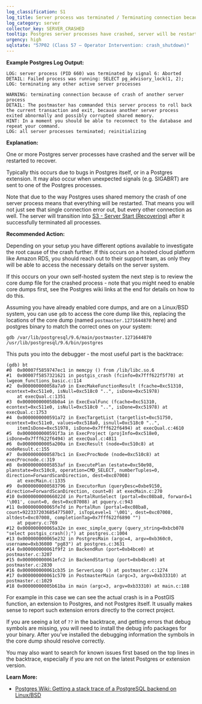 ```yaml
---
log_classification: S1
log_title: Server process was terminated / Terminating connection because of crash
log_category: server
collector_key: SERVER_CRASHED
tooltip: Postgres server processes have crashed, server will be restarted
urgency: high
sqlstate: "57P02 (Class 57 — Operator Intervention: crash_shutdown)"
---
```


**Example Postgres Log Output:**

```
LOG: server process (PID 660) was terminated by signal 6: Aborted
DETAIL: Failed process was running: SELECT pg_advisory_lock(1, 2);
LOG: terminating any other active server processes
```

```
WARNING: terminating connection because of crash of another server process
DETAIL: The postmaster has commanded this server process to roll back the current transaction and exit, because another server process exited abnormally and possibly corrupted shared memory.
HINT: In a moment you should be able to reconnect to the database and repeat your command.
LOG: all server processes terminated; reinitializing
```

**Explanation:**

One or more Postgres server processes have crashed and the server will be restarted to recover.

Typically this occurs due to bugs in Postgres itself, or in a Postgres extension. It may also occur when unexpected signals (e.g. SIGABRT) are sent to one of the Postgres processes.

Note that due to the way Postgres uses shared memory the crash of one server process means that everything will be restarted. That means you will not just see that single connection error out, but every other connection as well. The server will transition into [S3 - Server Start (Recovering)](/docs/log-insights/server/S3) after it successfully terminated all processes.

**Recommended Action:**

Depending on your setup you have different options available to investigate the root cause of the crash further. If this occurs on a hosted cloud platform like Amazon RDS, you should reach out to their support team, as only they will be able to access the necessary details on the server system.

If this occurs on your own self-hosted system the next step is to review the core dump file for the crashed
process - note that you might need to enable core dumps first, see the Postgres wiki links at the end for details
on how to do this.

Assuming you have already enabled core dumps, and are on a Linux/BSD system, you can use `gdb` to access the core dump like this, replacing the locations of the core dump (named `postmaster.1271644870` here) and postgres binary to match the correct ones on your system:

```
gdb /var/lib/postgresql/9.6/main/postmaster.1271644870 /usr/lib/postgresql/9.6/bin/postgres
```

This puts you into the debugger - the most useful part is the backtrace:

```
(gdb) bt
#0  0x00007f5859747ec1 in memcpy () from /lib/libc.so.6
#1  0x00007f5857321621 in postgis_crash (fcinfo=0x7fff622f5f70) at lwgeom_functions_basic.c:114
#2  0x000000000058a7a9 in ExecMakeFunctionResult (fcache=0xc51310, econtext=0xc511e0, isNull=0xc518c0 "..", isDone=0xc51978)
    at execQual.c:1351
#3  0x000000000058b0a4 in ExecEvalFunc (fcache=0xc51310, econtext=0xc511e0, isNull=0xc518c0 "..", isDone=0xc51978) at execQual.c:1753
#4  0x0000000000591a72 in ExecTargetList (targetlist=0xc51750, econtext=0xc511e0, values=0xc518a0, isnull=0xc518c0 "..",
    itemIsDone=0xc51978, isDone=0x7fff622f6494) at execQual.c:4610
#5  0x0000000000591f3a in ExecProject (projInfo=0xc518e0, isDone=0x7fff622f6494) at execQual.c:4811
#6  0x00000000005a200a in ExecResult (node=0xc510c8) at nodeResult.c:155
#7  0x0000000000587bc1 in ExecProcNode (node=0xc510c8) at execProcnode.c:319
#8  0x00000000005853af in ExecutePlan (estate=0xc50e98, planstate=0xc510c8, operation=CMD_SELECT, numberTuples=0, direction=ForwardScanDirection, dest=0xc07008)
    at execMain.c:1335
#9  0x0000000000583796 in ExecutorRun (queryDesc=0xbe9150, direction=ForwardScanDirection, count=0) at execMain.c:270
#10 0x000000000066022d in PortalRunSelect (portal=0xc08ba8, forward=1 '\001', count=0, dest=0xc07008) at pquery.c:943
#11 0x000000000065fe7d in PortalRun (portal=0xc08ba8, count=9223372036854775807, isTopLevel=1 '\001', dest=0xc07008, altdest=0xc07008, completionTag=0x7fff622f6890 "")
    at pquery.c:769
#12 0x000000000065a32e in exec_simple_query (query_string=0xbcb078 "select postgis_crash();") at postgres.c:1004
#13 0x000000000065e232 in PostgresMain (argc=4, argv=0xb360c0, username=0xb36080 "pg83") at postgres.c:3631
#14 0x000000000061f9f2 in BackendRun (port=0xb4bce0) at postmaster.c:3207
#15 0x000000000061efc2 in BackendStartup (port=0xb4bce0) at postmaster.c:2830
#16 0x000000000061cb35 in ServerLoop () at postmaster.c:1274
#17 0x000000000061c570 in PostmasterMain (argc=3, argv=0xb33310) at postmaster.c:1029
#18 0x00000000005b61ba in main (argc=3, argv=0xb33310) at main.c:188
```

For example in this case we can see the actual crash is in a PostGIS function, an extension to Postgres, and not Postgres itself. It usually makes sense to report such extension errors directly to the correct project.

If you are seeing a lot of `??` in the backtrace, and getting errors that debug symbols are missing, you will need to install the debug info packages for your binary. After you've installed the debugging information the symbols in the core dump should resolve correctly.

You may also want to search for known issues first based on the top lines in the backtrace, especially if you are not on the latest Postgres or extension version.

**Learn More:**

* [Postgres Wiki: Getting a stack trace of a PostgreSQL backend on Linux/BSD](https://wiki.postgresql.org/wiki/Getting_a_stack_trace_of_a_running_PostgreSQL_backend_on_Linux/BSD#Getting_a_trace_from_a_randomly_crashing_backend)
